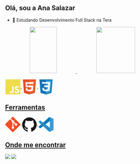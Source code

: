 ## Olá, sou a Ana Salazar
- 🌱 Estudando Desenvolvimento Full Stack na Tera

<div align="center">
  <a href="https://github.com/NanaSalazar">
  <img height="150em" width="42%" src="https://github-readme-stats.vercel.app/api?username=NanaSalazar&show_icons=true&theme=dark&include_all_commits=true&count_private=true"/>
  <img height="150em" width="50%" src="https://github-readme-stats.vercel.app/api/top-langs/?username=NanaSalazar&layout=compact&langs_count=7&theme=dark"/>
</div>

  <div style="display: inline_block"><br>
  <img align="center" alt="Ana-Js" height="50" width="50" src="https://raw.githubusercontent.com/devicons/devicon/master/icons/javascript/javascript-plain.svg">
  <img align="center" alt="Ana-HTML" height="50" width="50" src="https://raw.githubusercontent.com/devicons/devicon/master/icons/html5/html5-original.svg">
  <img align="center" alt="Ana-CSS" height="50" width="50" src="https://raw.githubusercontent.com/devicons/devicon/master/icons/css3/css3-original.svg">
  
</div>

##
<h2>Ferramentas</h2>
<img align="center" alt="Ana-Git" height="50" width="50" src="https://raw.githubusercontent.com/devicons/devicon/master/icons/git/git-original.svg">
<img align="center" alt="Ana-Github" height="50" width="50" src="https://raw.githubusercontent.com/devicons/devicon/master/icons/github/github-original.svg">
<img align="center" alt="Ana-VSCode" height="50" width="50" src="https://raw.githubusercontent.com/devicons/devicon/master/icons/vscode/vscode-original.svg">
  
  ##
  <h2>Onde me encontrar</h2>
  <div> 
  <a href = "mailto:nana.brandao.99@gmail.com"><img src="https://img.shields.io/badge/-Gmail-%23333?style=for-the-badge&logo=gmail&logoColor=white" target="_blank"></a>
  <a href="https://www.linkedin.com/in/ana-salazar-09b910235/" target="_blank"><img src="https://img.shields.io/badge/-LinkedIn-%230077B5?style=for-the-badge&logo=linkedin&logoColor=white" target="_blank"></a> 
